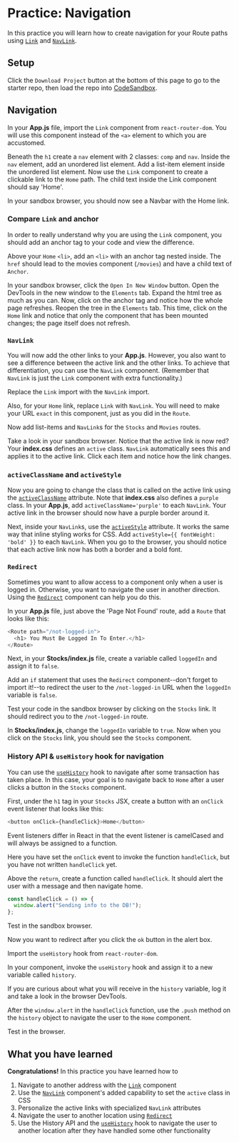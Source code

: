 # Practice: Navigation

In this practice you will learn how to create navigation for your Route paths
using [`Link`][link] and [`NavLink`][navlink].

## Setup

Click the `Download Project` button at the bottom of this page to go to the
starter repo, then load the repo into [CodeSandbox].

## Navigation

In your **App.js** file, import the `Link` component from `react-router-dom`.
You will use this component instead of the `<a>` element to which you are
accustomed.

Beneath the `h1` create a `nav` element with 2 classes: `comp` and `nav`. Inside
the `nav` element, add an unordered list element. Add a list-item element inside
the unordered list element. Now use the `Link` component to create a clickable
link to the `Home` path. The child text inside the Link component should say
'Home'.

In your sandbox browser, you should now see a Navbar with the Home link.

### Compare `Link` and anchor

In order to really understand why you are using the `Link` component, you should
add an anchor tag to your code and view the difference.

Above your `Home` `<li>`, add an `<li>` with an anchor tag nested inside. The
`href` should lead to the movies component (`/movies`) and have a child text of
`Anchor`.

In your sandbox browser, click the `Open In New Window` button. Open the
DevTools in the new window to the `Elements` tab. Expand the html tree as much
as you can. Now, click on the anchor tag and notice how the whole page
refreshes. Reopen the tree in the `Elements` tab. This time, click on the `Home`
link and notice that only the component that has been mounted changes; the page
itself does not refresh.

### `NavLink`

You will now add the other links to your **App.js**. However, you also want to
see a difference between the active link and the other links. To achieve that
differentiation, you can use the `NavLink` component. (Remember that `NavLink`
is just the `Link` component with extra functionality.)

Replace the `Link` import with the `NavLink` import.

Also, for your `Home` link, replace `Link` with `NavLink`. You will need to make
your URL `exact` in this component, just as you did in the `Route`.

Now add list-items and `NavLink`s for the `Stocks` and `Movies` routes.

Take a look in your sandbox browser. Notice that the active link is now red?
Your **index.css** defines an `active` class. `NavLink` automatically sees this
and applies it to the active link. Click each item and notice how the link
changes.

### `activeClassName` and `activeStyle`

Now you are going to change the class that is called on the active link using
the [`activeClassName`][active-classname] attribute. Note that **index.css**
also defines a `purple` class. In your **App.js**, add
`activeClassName='purple'` to each `NavLink`. Your active link in the browser
should now have a purple border around it.

Next, inside your `NavLink`s, use the [`activeStyle`][activestyle]
attribute. It works the same way that inline styling works for CSS. Add
`activeStyle={{ fontWeight: 'bold' }}` to each `NavLink`. When you go to the
browser, you should notice that each active link now has both a border and a
bold font.

### `Redirect`

Sometimes you want to allow access to a component only when a user is logged in.
Otherwise, you want to navigate the user in another direction. Using the
[`Redirect`][redirect] component can help you do this.

In your **App.js** file, just above the 'Page Not Found' route, add a `Route`
that looks like this:

```js
<Route path="/not-logged-in">
  <h1> You Must Be Logged In To Enter.</h1>
</Route>
```

Next, in your **Stocks/index.js** file, create a variable called `loggedIn` and
assign it to `false`.

Add an `if` statement that uses the `Redirect` component--don't forget to import
it!--to redirect the user to the `/not-logged-in` URL when the `loggedIn`
variable is `false`.

Test your code in the sandbox browser by clicking on the `Stocks` link. It
should redirect you to the `/not-logged-in` route.

In **Stocks/index.js**, change the `loggedIn` variable to `true`. Now when you
click on the `Stocks` link, you should see the `Stocks` component.

### History API & `useHistory` hook for navigation

You can use the [`useHistory`][usehistory] hook to navigate after some
transaction has taken place. In this case, your goal is to navigate
back to `Home` after a user clicks a button in the `Stocks` component.

First, under the `h1` tag in your `Stocks` JSX, create a button with an
`onClick` event listener that looks like this:

```js
<button onClick={handleClick}>Home</button>
```

Event listeners differ in React in that the event listener is camelCased and
will always be assigned to a function.

Here you have set the `onClick` event to invoke the function `handleClick`, but
you have not written `handleClick` yet.

Above the `return`, create a function called `handleClick`. It should alert the
user with a message and then navigate home.

```js
const handleClick = () => {
  window.alert("Sending info to the DB!");
};
```

Test in the sandbox browser.

Now you want to redirect after you click the `ok` button in the alert box.

Import the `useHistory` hook from `react-router-dom`.

In your component, invoke the `useHistory` hook and assign it to a new variable
called `history`.

If you are curious about what you will receive in the `history` variable, log it
and take a look in the browser DevTools.

After the `window.alert` in the `handleClick` function, use the `.push` method
on the `history` object to navigate the user to the `Home` component.

Test in the browser.

## What you have learned

**Congratulations!** In this practice you have learned how to

1. Navigate to another address with the [`Link`][link] component
2. Use the [`NavLink`][navlink] component's added capability to set the `active`
   class in CSS
3. Personalize the active links with specialized `NavLink` attributes
4. Navigate the user to another location using [`Redirect`][redirect]
5. Use the History API and the [`useHistory`][usehistory] hook to navigate the
   user to another location after they have handled some other functionality

[codesandbox]: https://www.codesandbox.io
[link]: https://v5.reactrouter.com/web/api/Link
[navlink]: https://v5.reactrouter.com/web/api/NavLink
[active-classname]: https://v5.reactrouter.com/web/api/NavLink/activeclassname-string
[activestyle]: https://v5.reactrouter.com/web/api/NavLink/activestyle-object
[redirect]: https://v5.reactrouter.com/web/api/Redirect
[usehistory]: https://v5.reactrouter.com/web/api/Hooks/usehistory
